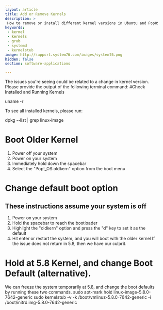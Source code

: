 ```yaml
---
layout: article
title: Add or Remove Kernels
description: >
 How to remove or install different kernel versions in Ubuntu and PopOS.
keywords:
 - kernel
 - kernels
 - grub
 - systemd
 - kernelstub
image: http://support.system76.com/images/system76.png
hidden: false
section: software-applications

---
```


The issues you're seeing could be related to a change in kernel version.
Please provide the output of the following terminal command:
#Check Installed and Running Kernels

uname -r

To see all installed kernels, please run:

dpkg --list | grep linux-image

# Boot Older Kernel

1. Power off your system
2. Power on your system
3. Immediately hold down the spacebar
4. Select the "Pop!_OS oldkern" option from the boot menu

# Change default boot option

## These instructions assume your system is off
1. Power on your system
2. Hold the spacebar to reach the bootloader
3. Highlight the "oldkern" option and press the "d" key to set it as the default
4. Hit enter or restart the system, and you will boot with the older kernel
If the issue does not return in 5.8, then we have our culprit.

# Hold at 5.8 Kernel, and change Boot Default (alternative).

We can freeze the system temporarily at 5.8, and change the boot defaults by running these two commands.
sudo apt-mark hold linux-image-5.8.0-7642-generic
sudo kernelstub -v -k /boot/vmlinuz-5.8.0-7642-generic -i /boot/initrd.img-5.8.0-7642-generic
